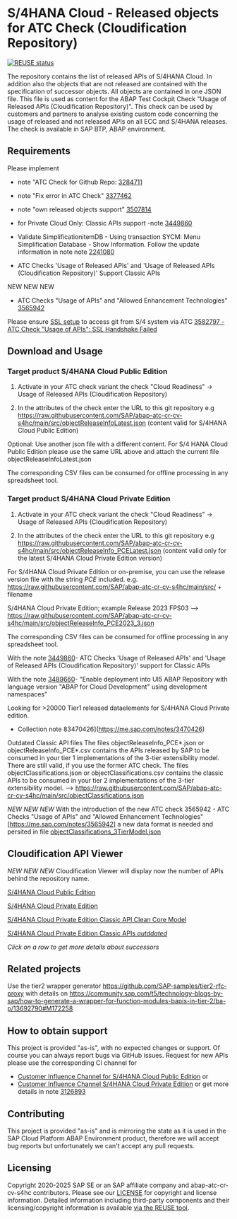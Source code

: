 # S/4HANA Cloud - Released objects for ATC Check (Cloudification Repository)

[![REUSE status](https://api.reuse.software/badge/github.com/SAP/abap-atc-cr-cv-s4hc)](https://api.reuse.software/info/github.com/SAP/abap-atc-cr-cv-s4hc)

The repository contains the list of released APIs of S/4HANA Cloud. In addition also the objects that are not released are contained with the specification of successor objects. All objects are contained in one JSON file. This file is used as content for the ABAP Test Cockpit Check "Usage of Released APIs (Cloudification Repository)". This check can be used by customers and partners to analyse existing custom code concerning the usage of released and not released APIs on all ECC and S/4HANA releases. The check is available in SAP BTP, ABAP environment.

## Requirements

Please implement 
+ note "ATC Check for Github Repo: [3284711](https://launchpad.support.sap.com/#/notes/3284711)
+ note "Fix error in ATC Check" [3377462](https://launchpad.support.sap.com/#/notes/3377462)
+ note "own released objects support" [3507814](https://launchpad.support.sap.com/#/notes/3507814)

+ for Private Cloud Only: Classic APIs support -note [3449860](https://launchpad.support.sap.com/#/notes/3449860)
+ Validate SimplificationitemDB - Using transaction SYCM: Menu Simplification Database - Show Information. Follow the update information in note note [2241080](https://launchpad.support.sap.com/#/notes/2241080)
- ATC Checks 'Usage of Released APIs' and 'Usage of Released APIs (Cloudification Repository)' Support Classic APIs

NEW NEW NEW
- ATC Checks "Usage of APIs" and "Allowed Enhancement Technologies" [3565942](https://me.sap.com/notes/3565942)

Please ensure [SSL setup](https://docs.abapgit.org/user-guide/setup/ssl-setup.html) to access git from S/4 system via ATC
[3582797 - ATC Check "Usage of APIs": SSL Handshake Failed](https://me.sap.com/notes/3582797/E)

## Download and Usage

### Target product S/4HANA Cloud Public Edition

1. Activate in your ATC check variant the check "Cloud Readiness" -> Usage of Released APIs (Cloudification Repository)

2. In the attributes of the check enter the URL to this git repository e.g https://raw.githubusercontent.com/SAP/abap-atc-cr-cv-s4hc/main/src/objectReleaseInfoLatest.json
(content valid for S/4HANA Cloud Public Edition)

Optional: Use another json file with a different content. For S/4 HANA Cloud Public Edition please use the same URL above and attach the current file objectReleaseInfoLatest.json

The corresponding CSV files can be consumed for offline processing in any spreadsheet tool.

### Target product S/4HANA Cloud Private Edition

1. Activate in your ATC check variant the check "Cloud Readiness" -> Usage of Released APIs (Cloudification Repository)

2. In the attributes of the check enter the URL to this git repository e.g https://raw.githubusercontent.com/SAP/abap-atc-cr-cv-s4hc/main/src/objectReleaseInfo_PCELatest.json
(content valid only for the latest S/4HANA Cloud Private Edition version)

For S/4HANA Cloud Private Edition or on-premise, you can use the release version file with the string *PCE* included.
e.g. https://raw.githubusercontent.com/SAP/abap-atc-cr-cv-s4hc/main/src/  + filename

S/4HANA Cloud Private Edition; example Release 2023 FPS03
--> https://raw.githubusercontent.com/SAP/abap-atc-cr-cv-s4hc/main/src/objectReleaseInfo_PCE2023_3.json

The corresponding CSV files can be consumed for offline processing in any spreadsheet tool.

With the note [3449860](https://launchpad.support.sap.com/#/notes/3449860)- ATC Checks 'Usage of Released APIs' and 'Usage of Released APIs (Cloudification Repository)' support for Classic APIs

With the note [3489660](https://me.sap.com/notes/3489660)- “Enable deployment into UI5 ABAP Repository with language version "ABAP for Cloud Development" using development namespaces”

Looking for >20000 Tier1 released dataelements for S/4HANA Cloud Private edition.

- Collection note 83470426](https://me.sap.com/notes/3470426)

Outdated Classic API files
The files objectReleaseInfo_PCE*.json or objectReleaseInfo_PCE*.csv contains the APIs released by SAP to be consumed in your tier 1 implementations of the 3-tier extensibility model.
There are still valid, if you use the former ATC check. The files objectClassifications.json or objectClassifications.csv contains the classic APIs  to be consumed in your tier 2 implementations of the 3-tier extensibility model. --> https://raw.githubusercontent.com/SAP/abap-atc-cr-cv-s4hc/main/src/objectClassifications.json

*NEW NEW NEW*
With the introduction of the new ATC check 3565942 - ATC Checks "Usage of APIs" and "Allowed Enhancement Technologies" [https://me.sap.com/notes/3565942]
a new data format is needed and persited in file [objectClassifications_3TierModel.json](https://raw.githubusercontent.com/SAP/abap-atc-cr-cv-s4hc/refs/heads/main/src/objectClassifications_3TierModel.json)

## Cloudification API Viewer

*NEW NEW NEW*
Cloudification Viewer will display now the number of APIs behind the repository name.

[S/4HANA Cloud Public Edition](https://sap.github.io/abap-atc-cr-cv-s4hc/)

[S/4HANA Cloud Private Edition](https://sap.github.io/abap-atc-cr-cv-s4hc/?version=objectReleaseInfo_PCELatest.json)

[S/4HANA Cloud Private Edition Classic API Clean Core Model](https://sap.github.io/abap-atc-cr-cv-s4hc/?version=objectClassifications_3TierModel.json)

[S/4HANA Cloud Private Edition Classic APIs *outddated*](https://sap.github.io/abap-atc-cr-cv-s4hc/?version=objectClassifications.json)

*Click on a row to get more details about successors*

## Related projects

Use the tier2 wrapper generator https://github.com/SAP-samples/tier2-rfc-proxy with details on https://community.sap.com/t5/technology-blogs-by-sap/how-to-generate-a-wrapper-for-function-modules-bapis-in-tier-2/ba-p/13692790#M172258


## How to obtain support

This project is provided "as-is", with no expected changes or support. Of course you can always report bugs via GitHub issues.
Request for new APIs please use the corresponding CI channel for 
- [Customer Influence Channel for S/4HANA Cloud Public Edition](https://influence.sap.com/sap/ino/#campaign/2759) or
- [Customer Influence Channel S/4HANA Cloud Private Edition](https://influence.sap.com/sap/ino/#/campaign/3516) or
get more details in note [3126893](https://launchpad.support.sap.com/#/notes/3126893)

## Contributing

This project is provided "as-is" and is mirroring the state as it is used in the SAP Cloud Platform ABAP Environment product, therefore we will accept bug reports but unfortunately we can't accept any pull requests.

## Licensing

Copyright 2020-2025 SAP SE or an SAP affiliate company and abap-atc-cr-cv-s4hc contributors. Please see our [LICENSE](LICENSE) for copyright and license information. Detailed information including third-party components and their licensing/copyright information is available [via the REUSE tool](https://api.reuse.software/info/github.com/SAP/abap-atc-cr-cv-s4hc).
